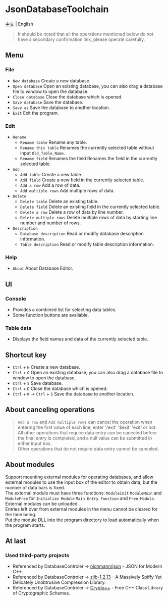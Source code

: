 # JsonDatabaseToolchain

[中文](http://www.github.com/Coder33485/JsonDatabaseToolchain/blob/master/README-zh.md) | English

> It should be noted that all the operations mentioned below do not have a secondary confirmation link, please operate carefully.

## Menu

### File

- `New database` Create a new database.
- `Open database` Open an existing database, you can also drag a database file to window to open the database.
- `Close database` Close the database which is opened.
- `Save database` Save the database.
- `Save as` Save the database to another location.
- `Exit` Exit the program.

### Edit

- `Rename` 
    - `Rename table` Rename any table.
    - `Rename this table` Renames the currently selected table without input `Old_Table_Name`.
    - `Rename field` Renames the field Renames the field in the currently selected table.
- `Add`
    - `Add table` Create a new table.
    - `Add field` Create a new field in the currently selected table.
    - `Add a row` Add a row of data.
    - `Add multiple rows` Add multiple rows of data.
- `Delete`
    - `Delete table` Delete an existing table.
    - `Delete field` Delete an existing field in the currently selected table.
    - `Delete a row` Delete a row of data by line number.
    - `Delete multiple rows` Delete multiple rows of data by starting line number and number of rows.
- `Description`
    - `Database description` Read or modify database description information.
    - `Table description` Read or modify table description information.

### Help

- `About` About Database Editor.

## UI

### Console

- Provides a combined list for selecting data tables.
- Some function buttons are available.

### Table data

- Displays the field names and data of the currently selected table.

## Shortcut key

- `Ctrl` + `N` Create a new database.
- `Ctrl` + `O` Open an existing database, you can also drag a database file to window to open the database.
- `Ctrl` + `S` Save database.
- `Ctrl` + `D` Close the database which is opened.
- `Ctrl` + `K` -> `Ctrl` + `S` Save the database to another location.

## About canceling operations

> `Add a row` and `Add multiple rows` can cancel the operation when entering the first value of each line, enter '/exit' '$exit' 'exit' or not. <br/>
> All other operations that require data entry can be canceled before the final entry is completed, and a null value can be submitted in either input box. <br/>
> Other operations that do not require data entry cannot be canceled.

## About modules

Support mounting external modules for operating databases, and allow external modules to use the input box of the editor to obtain data, but the number of data bars is fixed. <br/>
The external module must have three functions: `ModuleInit` `ModuleMain` and `ModuleFree` for `Initialize Module` `Main Entry Function` and `Free Module`. <br/>
External modules can be unloaded. <br/>
Entries left over from external modules in the menu cannot be cleared for the time being. <br/>
Put the module DLL into the program directory to load automatically when the program starts.

## At last

### Used third-party projects

- Referenced by DatabaseControler -> [nlohmann/json](https://github.com/nlohmann/json) - JSON for Modern C++.
- Referenced by DatabaseControler -> [zlib-1.2.13](http://zlib.net/) - A Massively Spiffy Yet Delicately Unobtrusive Compression Library.
- Referenced by DatabaseControler -> [Crypto++](https://cryptopp.com/) - Free C++ Class Library of Cryptographic Schemes.
